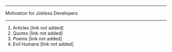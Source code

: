 ***
Motivation for Jobless Developers
***
1. Articles [link not added] <br>
2. Quotes [link not added] <br>
3. Poems [link not added] <br>
4. Evil Humans [link not added] <br>

